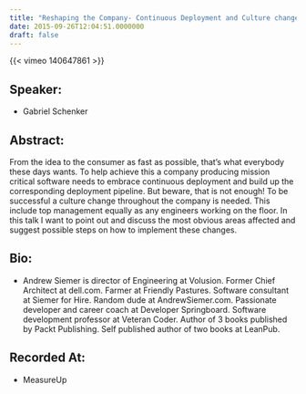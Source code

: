 ```yaml
---
title: "Reshaping the Company- Continuous Deployment and Culture change"
date: 2015-09-26T12:04:51.0000000
draft: false
---
```


{{< vimeo 140647861 >}}

## Speaker:

 - Gabriel Schenker

## Abstract:

<p>From the idea to the consumer as fast as possible, that’s what everybody these days wants. To help achieve this a company producing mission critical software needs to embrace continuous deployment and build up the corresponding deployment pipeline. But beware, that is not enough! To be successful a culture change throughout the company is needed. This include top management equally as any engineers working on the floor. In this talk I want to point out and discuss the most obvious areas affected and suggest possible steps on how to implement these changes.
</p>

## Bio:

 - <p>Andrew Siemer is director of Engineering at Volusion. Former Chief Architect at dell.com. Farmer at Friendly Pastures. Software consultant at Siemer for Hire. Random dude at AndrewSiemer.com. Passionate developer and career coach at Developer Springboard. Software development professor at Veteran Coder. Author of 3 books published by Packt Publishing. Self published author of two books at LeanPub.</p>

## Recorded At:

 - MeasureUp


